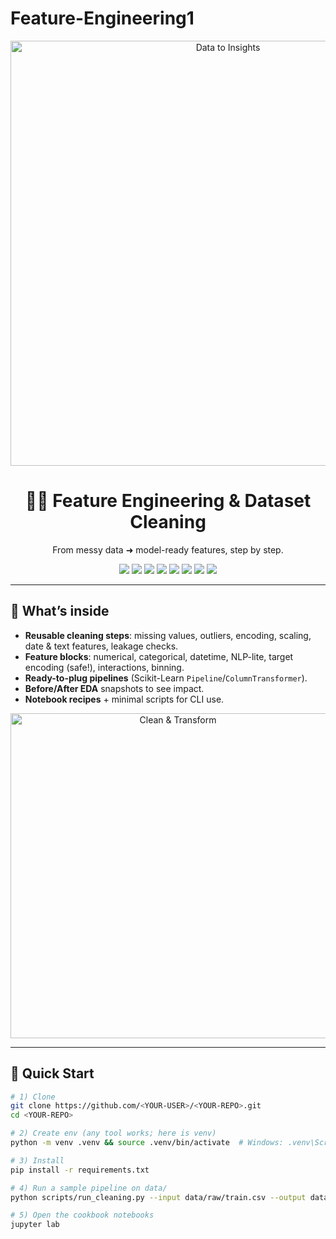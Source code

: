 # Feature-Engineering1

<!-- PROJECT BANNER -->
<p align="center">
  <img src="https://media.giphy.com/media/v1.Y2lkPTc5MGI3NjExOTFhM2M2ZWYzN2Q5NTYxMTk1ZDUyN2Q2MzI0YzQ0ZDNhZGI0N2RjMCZjdD1n/coxQHKASG60HrHtvkt/giphy.gif" width="680" alt="Data to Insights">
</p>

<h1 align="center">🧹✨ Feature Engineering & Dataset Cleaning</h1>
<p align="center">From messy data ➜ model-ready features, step by step.</p>

<p align="center">
  <!-- Badges -->
  <img src="https://img.shields.io/badge/Python-3.10%2B-3776AB?logo=python&logoColor=white" />
  <img src="https://img.shields.io/badge/pandas-2.x-150458?logo=pandas&logoColor=white" />
  <img src="https://img.shields.io/badge/scikit--learn-1.x-F7931E?logo=scikitlearn&logoColor=white" />
  <img src="https://img.shields.io/badge/numpy-1.x-013243?logo=numpy&logoColor=white" />
  <img src="https://img.shields.io/badge/black-formatter-000000?logo=python&logoColor=white" />
  <img src="https://img.shields.io/badge/pre--commit-enabled-efefef?logo=pre-commit&logoColor=EF3340" />
  <img src="https://img.shields.io/badge/License-MIT-green.svg" />
  <img src="https://img.shields.io/badge/Made%20with%20%E2%9D%A4%EF%B8%8F%20in-India-ff9933" />
</p>

---

## 🚀 What’s inside

- **Reusable cleaning steps**: missing values, outliers, encoding, scaling, date & text features, leakage checks.
- **Feature blocks**: numerical, categorical, datetime, NLP-lite, target encoding (safe!), interactions, binning.
- **Ready-to-plug pipelines** (Scikit-Learn `Pipeline`/`ColumnTransformer`).
- **Before/After EDA** snapshots to see impact.
- **Notebook recipes** + minimal scripts for CLI use.

<p align="center">
  <img src="https://media.giphy.com/media/v1.Y2lkPTc5MGI3NjExZGNlM2M0MjMzMTg1ZGQ1Zjg2ZTkzYzA1M2I5NzA3Y2Y3MzM5OWE3OCZjdD1n/3oEduQAsYcJKQH2XsI/giphy.gif" width="520" alt="Clean & Transform">
</p>

---

## 🧭 Quick Start

```bash
# 1) Clone
git clone https://github.com/<YOUR-USER>/<YOUR-REPO>.git
cd <YOUR-REPO>

# 2) Create env (any tool works; here is venv)
python -m venv .venv && source .venv/bin/activate  # Windows: .venv\Scripts\activate

# 3) Install
pip install -r requirements.txt

# 4) Run a sample pipeline on data/
python scripts/run_cleaning.py --input data/raw/train.csv --output data/clean/train_clean.csv

# 5) Open the cookbook notebooks
jupyter lab
